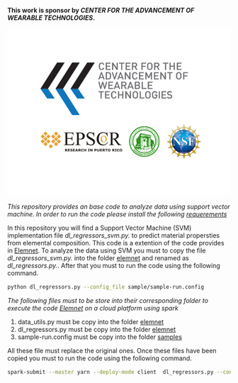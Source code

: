 **This work is sponsor by _CENTER FOR THE ADVANCEMENT OF WEARABLE TECHNOLOGIES_.**

![](CAWT.png)

_This repository provides an base code to analyze data using support vector machine. In order to run the code please install the following [requerements](https://github.com/CarlosTheran/SVM_classifier/blob/master/requerements.txt)_

In this repository you will find a Support Vector Machine (SVM) implementation file _dl_regressors_svm.py._ to predict material propersties from elemental composition. This code is a extention of the code provides in [Elemnet](https://github.com/CarlosTheran/ElemNet). 
To analyze the data using SVM you must to copy the file _dl_regressors_svm.py._ into the folder [elemnet](https://github.com/CarlosTheran/ElemNet/tree/master/elemnet) and renamed as _dl_regressors.py._. After that you must to run the code using the following command.

```bash
python dl_regressors.py --config_file sample/sample-run.config
```
*The following files must to be store into their corresponding folder to execute the code [Elemnet](https://github.com/CarlosTheran/ElemNet) on a cloud platform using spark*

1. data_utils.py must be copy into the folder [elemnet](https://github.com/CarlosTheran/ElemNet/tree/master/elemnet)
2. dl_regressors.py must be copy into the folder [elemnet](https://github.com/CarlosTheran/ElemNet/tree/master/elemnet)
3. sample-run.config must be copy into the folder [samples](https://github.com/CarlosTheran/ElemNet/tree/master/elemnet/sample)

All these file must replace the original ones. Once these files have been copied you must to run the code using the following command.
```bash
spark-submit --master yarn --deploy-mode client  dl_regressors.py --config_file sample/sample-run.config
```